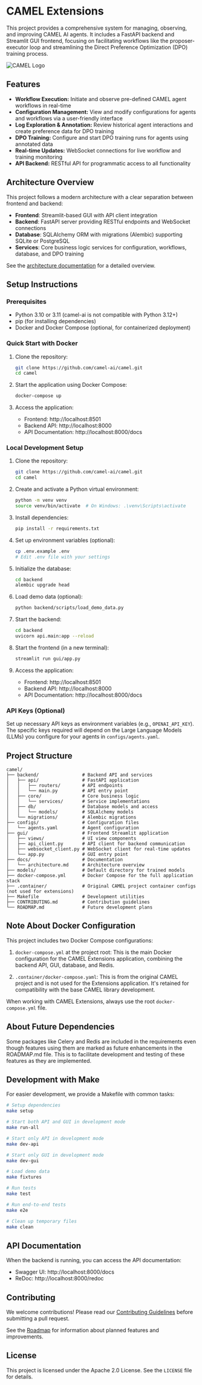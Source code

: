 # CAMEL Extensions

This project provides a comprehensive system for managing, observing, and improving CAMEL AI agents. It includes a FastAPI backend and Streamlit GUI frontend, focusing on facilitating workflows like the proposer-executor loop and streamlining the Direct Preference Optimization (DPO) training process.

![CAMEL Logo](misc/logo_light.png)

## Features

- **Workflow Execution:** Initiate and observe pre-defined CAMEL agent workflows in real-time
- **Configuration Management:** View and modify configurations for agents and workflows via a user-friendly interface
- **Log Exploration & Annotation:** Review historical agent interactions and create preference data for DPO training
- **DPO Training:** Configure and start DPO training runs for agents using annotated data
- **Real-time Updates:** WebSocket connections for live workflow and training monitoring
- **API Backend:** RESTful API for programmatic access to all functionality

## Architecture Overview

This project follows a modern architecture with a clear separation between frontend and backend:

- **Frontend**: Streamlit-based GUI with API client integration
- **Backend**: FastAPI server providing RESTful endpoints and WebSocket connections
- **Database**: SQLAlchemy ORM with migrations (Alembic) supporting SQLite or PostgreSQL
- **Services**: Core business logic services for configuration, workflows, database, and DPO training

See the [architecture documentation](docs/architecture.md) for a detailed overview.

## Setup Instructions

### Prerequisites

- Python 3.10 or 3.11 (camel-ai is not compatible with Python 3.12+)
- pip (for installing dependencies)
- Docker and Docker Compose (optional, for containerized deployment)

### Quick Start with Docker

1. Clone the repository:
   ```bash
   git clone https://github.com/camel-ai/camel.git
   cd camel
   ```

2. Start the application using Docker Compose:
   ```bash
   docker-compose up
   ```

3. Access the application:
   - Frontend: http://localhost:8501
   - Backend API: http://localhost:8000
   - API Documentation: http://localhost:8000/docs

### Local Development Setup

1. Clone the repository:
   ```bash
   git clone https://github.com/camel-ai/camel.git
   cd camel
   ```

2. Create and activate a Python virtual environment:
   ```bash
   python -m venv venv
   source venv/bin/activate  # On Windows: .\venv\Scripts\activate
   ```

3. Install dependencies:
   ```bash
   pip install -r requirements.txt
   ```

4. Set up environment variables (optional):
   ```bash
   cp .env.example .env
   # Edit .env file with your settings
   ```

5. Initialize the database:
   ```bash
   cd backend
   alembic upgrade head
   ```

6. Load demo data (optional):
   ```bash
   python backend/scripts/load_demo_data.py
   ```

7. Start the backend:
   ```bash
   cd backend
   uvicorn api.main:app --reload
   ```

8. Start the frontend (in a new terminal):
   ```bash
   streamlit run gui/app.py
   ```

9. Access the application:
   - Frontend: http://localhost:8501
   - Backend API: http://localhost:8000
   - API Documentation: http://localhost:8000/docs

### API Keys (Optional)

Set up necessary API keys as environment variables (e.g., `OPENAI_API_KEY`). The specific keys required will depend on the Large Language Models (LLMs) you configure for your agents in `configs/agents.yaml`.

## Project Structure

```
camel/
├── backend/                # Backend API and services
│   ├── api/                # FastAPI application
│   │   ├── routers/        # API endpoints
│   │   └── main.py         # API entry point
│   ├── core/               # Core business logic
│   │   └── services/       # Service implementations
│   ├── db/                 # Database models and access
│   │   └── models/         # SQLAlchemy models
│   └── migrations/         # Alembic migrations
├── configs/                # Configuration files
│   └── agents.yaml         # Agent configuration
├── gui/                    # Frontend Streamlit application
│   ├── views/              # UI view components
│   ├── api_client.py       # API client for backend communication
│   ├── websocket_client.py # WebSocket client for real-time updates
│   └── app.py              # GUI entry point
├── docs/                   # Documentation
│   └── architecture.md     # Architecture overview
├── models/                 # Default directory for trained models
├── docker-compose.yml      # Docker Compose for the full application stack
├── .container/             # Original CAMEL project container configs (not used for extensions)
├── Makefile                # Development utilities
├── CONTRIBUTING.md         # Contribution guidelines
└── ROADMAP.md              # Future development plans
```

## Note About Docker Configuration

This project includes two Docker Compose configurations:

1. `docker-compose.yml` at the project root: This is the main Docker configuration for the CAMEL Extensions application, combining the backend API, GUI, database, and Redis.

2. `.container/docker-compose.yaml`: This is from the original CAMEL project and is not used for the Extensions application. It's retained for compatibility with the base CAMEL library development.

When working with CAMEL Extensions, always use the root `docker-compose.yml` file.

## About Future Dependencies

Some packages like Celery and Redis are included in the requirements even though features using them are marked as future enhancements in the ROADMAP.md file. This is to facilitate development and testing of these features as they are implemented.

## Development with Make

For easier development, we provide a Makefile with common tasks:

```bash
# Setup dependencies
make setup

# Start both API and GUI in development mode
make run-all

# Start only API in development mode
make dev-api

# Start only GUI in development mode
make dev-gui

# Load demo data
make fixtures

# Run tests
make test

# Run end-to-end tests
make e2e

# Clean up temporary files
make clean
```

## API Documentation

When the backend is running, you can access the API documentation:

- Swagger UI: http://localhost:8000/docs
- ReDoc: http://localhost:8000/redoc

## Contributing

We welcome contributions! Please read our [Contributing Guidelines](CONTRIBUTING.md) before submitting a pull request.

See the [Roadmap](ROADMAP.md) for information about planned features and improvements.

## License

This project is licensed under the Apache 2.0 License. See the `LICENSE` file for details.